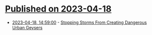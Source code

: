 # [Published on 2023-04-18](index.md)

* [2023-04-18, 14:59:00](https://soylentnews.org/article.pl?sid=23/04/17/1730206&from=rss) - [Stopping Storms From Creating Dangerous Urban Geysers](https://soylentnews.org/article.pl?sid=23/04/17/1730206&from=rss)
